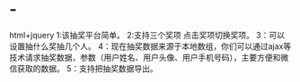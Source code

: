# -
html+jquery
1:该抽奖平台简单。
2:支持三个奖项 点击奖项切换奖项。
3：可以设置抽什么奖抽几个人。
4：现在抽奖数据来源于本地数组，你们可以通过ajax等技术请求抽奖数据，参数（用户姓名、用户头像、用户手机号码），主要方便和微信获取的数据。
5：支持把抽奖数据导出。
